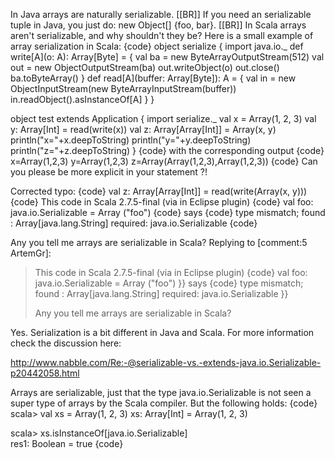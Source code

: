 In Java arrays are naturally serializable. [[BR]]
If you need an serializable tuple in Java, you just do: new Object[] {foo, bar}. [[BR]]
In Scala arrays aren't serializable, and why shouldn't they be?
Here is a small example of array serialization in Scala:
{code}
object serialize {
  import java.io._
  def write[A](o: A): Array[Byte] = {
    val ba = new ByteArrayOutputStream(512)
    val out = new ObjectOutputStream(ba)
    out.writeObject(o)
    out.close()
    ba.toByteArray()
  }
  def read[A](buffer: Array[Byte]): A = {
    val in =
      new ObjectInputStream(new ByteArrayInputStream(buffer))
    in.readObject().asInstanceOf[A]
  }
}

object test extends Application {
  import serialize._
  val x = Array(1, 2, 3)
  val y: Array[Int] = read(write(x))
  val z: Array[Array[Int]] = Array(x, y)
  println("x="+x.deepToString)
  println("y="+y.deepToString)
  println("z="+z.deepToString)
}
{code}
with the corresponding output
{code}
x=Array(1,2,3)
y=Array(1,2,3)
z=Array(Array(1,2,3),Array(1,2,3))
{code}
Can you please be more explicit in your statement ?!

Corrected typo:
{code}
val z: Array[Array[Int]] = read(write(Array(x, y)))
{code}
This code in Scala 2.7.5-final (via in Eclipse plugin)
{code}
  val foo: java.io.Serializable = Array ("foo")
{code}
says
{code}
type mismatch; found : Array[java.lang.String] required: java.io.Serializable
{code}

Any you tell me arrays are serializable in Scala?
Replying to [comment:5 ArtemGr]:
> This code in Scala 2.7.5-final (via in Eclipse plugin)
> {code}
>   val foo: java.io.Serializable = Array ("foo")
> }}
> says
> {code}
> type mismatch; found : Array[java.lang.String] required: java.io.Serializable
> }}
> 
> Any you tell me arrays are serializable in Scala?

Yes. Serialization is a bit different in Java and Scala. For more information check the discussion here:

http://www.nabble.com/Re:-@serializable-vs.-extends-java.io.Serializable-p20442058.html

Arrays are serializable, just that the type java.io.Serializable is not seen a super type of arrays by the Scala compiler. But the following holds:
{code}
scala> val xs = Array(1, 2, 3)
xs: Array[Int] = Array(1, 2, 3)

scala> xs.isInstanceOf[java.io.Serializable]   
res1: Boolean = true
{code}
